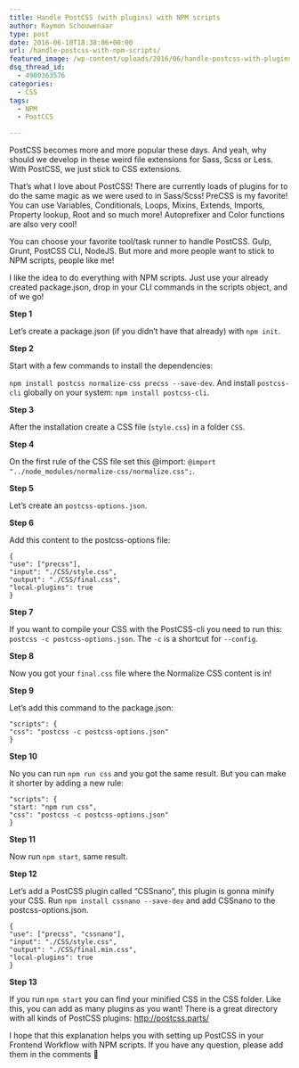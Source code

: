 ```yaml
---
title: Handle PostCSS (with plugins) with NPM scripts
author: Raymon Schouwenaar
type: post
date: 2016-06-10T18:38:06+00:00
url: /handle-postcss-with-npm-scripts/
featured_image: /wp-content/uploads/2016/06/handle-postcss-with-plugins-via-npm-scripts-2016-1200x750.jpg
dsq_thread_id:
  - 4900363576
categories:
  - CSS
tags:
  - NPM
  - PostCCS

---
```

PostCSS becomes more and more popular these days. And yeah, why should we develop in these weird file extensions for Sass, Scss or Less. With PostCSS, we just stick to CSS extensions.

That&#8217;s what I love about PostCSS! There are currently loads of plugins for to do the same magic as we were used to in Sass/Scss! PreCSS is my favorite! You can use Variables, Conditionals, Loops, Mixins, Extends, Imports, Property lookup, Root and so much more! Autoprefixer and Color functions are also very cool!

You can choose your favorite tool/task runner to handle PostCSS. Gulp, Grunt, PostCSS CLI, NodeJS. But more and more people want to stick to NPM scripts, people like me!

I like the idea to do everything with NPM scripts. Just use your already created package.json, drop in your CLI commands in the scripts object, and of we go!

**Step 1**
  
Let&#8217;s create a package.json (if you didn&#8217;t have that already) with `npm init`.

**Step 2**
  
Start with a few commands to install the dependencies:
  
`npm install postcss normalize-css precss --save-dev`. And install `postcss-cli` globally on your system: `npm install postcss-cli`.

**Step 3**
  
After the installation create a CSS file (`style.css`) in a folder `CSS`.

**Step 4**
  
On the first rule of the CSS file set this @import: `@import "../node_modules/normalize-css/normalize.css";`.

**Step 5**
  
Let&#8217;s create an `postcss-options.json`.

**Step 6**
  
Add this content to the postcss-options file:

    {
    "use": ["precss"],
    "input": "./CSS/style.css",
    "output": "./CSS/final.css",
    "local-plugins": true
    }
    

**Step 7**
  
If you want to compile your CSS with the PostCSS-cli you need to run this: `postcss -c postcss-options.json`. The `-c` is a shortcut for `--config`.

**Step 8**
  
Now you got your `final.css` file where the Normalize CSS content is in!

**Step 9**
  
Let&#8217;s add this command to the package.json:

    "scripts": {
    "css": "postcss -c postcss-options.json"
    }
    

**Step 10**
  
No you can run `npm run css` and you got the same result. But you can make it shorter by adding a new rule:

    "scripts": {
    "start: "npm run css",
    "css": "postcss -c postcss-options.json"
    }
    

**Step 11**
  
Now run `npm start`, same result.

**Step 12**
  
Let&#8217;s add a PostCSS plugin called &#8220;CSSnano&#8221;, this plugin is gonna minify your CSS. Run `npm install cssnano --save-dev` and add CSSnano to the postcss-options.json.

    {
    "use": ["precss", "cssnano"],
    "input": "./CSS/style.css",
    "output": "./CSS/final.min.css",
    "local-plugins": true
    }
    

**Step 13**
  
If you run `npm start` you can find your minified CSS in the CSS folder. Like this, you can add as many plugins as you want! There is a great directory with all kinds of PostCSS plugins: http://postcss.parts/

I hope that this explanation helps you with setting up PostCSS in your Frontend Workflow with NPM scripts. If you have any question, please add them in the comments 🙂